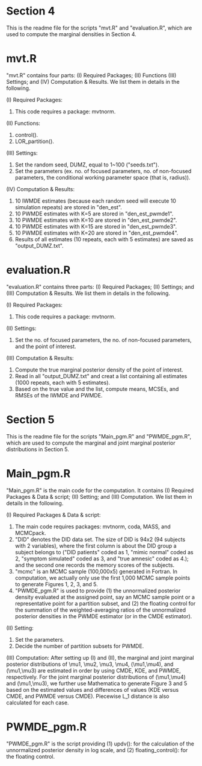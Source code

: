 # Section 4
This is the readme file for the scripts "mvt.R" and "evaluation.R", which are used to compute the marginal densities in Section 4.

# mvt.R
"mvt.R" contains four parts: (I) Required Packages; (II) Functions (III) Settings; and (IV) Computation & Results. We list them in details in the following. 

(I) Required Packages:
   1. This code requires a package: mvtnorm.   

(II) Functions:
   1. control().
   2. LOR_partition().
   
(III) Settings:
   1. Set the random seed, DUMZ, equal to 1~100 ("seeds.txt").
   2. Set the parameters (ex. no. of focused parameters, no. of non-focused parameters, the conditional working parameter space (that is, radius)). 

(IV) Computation & Results:
   1. 10 IWMDE estimates (because each random seed will execute 10 simulation repeats) are stored in "den_est".
   2. 10 PWMDE estimates with K=5 are stored in "den_est_pwmde1".
   3. 10 PWMDE estimates with K=10 are stored in "den_est_pwmde2".  
   4. 10 PWMDE estimates with K=15 are stored in "den_est_pwmde3".
   5. 10 PWMDE estimates with K=20 are stored in "den_est_pwmde4".   
   6. Results of all estimates (10 repeats, each with 5 estimates) are saved as "output_DUMZ.txt".   
   
# evaluation.R
"evaluation.R" contains three parts: (I) Required Packages; (II) Settings; and (III) Computation & Results. We list them in details in the following. 

(I) Required Packages:
   1. This code requires a package: mvtnorm.   
   
(II) Settings:   
   1. Set the no. of focused parameters, the no. of non-focused parameters, and the point of interest. 

(III) Computation & Results:
   1. Compute the true marginal posterior density of the point of interest.
   2. Read in all "output_DUMZ.txt" and creat a list containing all estimates (1000 repeats, each with 5 estimates).
   3. Based on the true value and the list, compute means, MCSEs, and RMSEs of the IWMDE and PWMDE.



# Section 5
This is the readme file for the scripts "Main_pgm.R" and "PWMDE_pgm.R", which are used to compute the marginal and joint marginal posterior distributions in Section 5.

# Main_pgm.R
"Main_pgm.R" is the main code for the computation. It contains (I) Required Packages & Data & script; (II) Setting; and (III) Computation. We list them in details in the following. 

(I) Required Packages & Data & script:
   1. The main code requires packages: mvtnorm, coda, MASS, and MCMCpack.
   2. "DID" denotes the DID data set. The size of DID is 94x2 (94 subjects with 2 variables), where the first column is about the DID group a subject belongs to ("DID patients" coded 
      as 1, "mimic normal" coded as 2, "symptom simulated" coded as 3, and "true amnesic" coded as 4.); and the second one records the memory scores of the subjects.   
   3. "mcmc" is an MCMC sample (100,000x5) generated in Fortran. In computation, we actually only use the first 1,000 MCMC sample points to generate Figures 1, 2, 3, and 5.
   4. "PWMDE_pgm.R" is used to provide (1) the unnormalized posterior density evaluated at the assigned point, say an MCMC sample point or a representative point for a partition subset, and (2) the floating control for the summation of the weighted-averaging ratios of the unnormalized posterior densities in the PWMDE estimator (or in the CMDE estimator).   		

(II) Setting:
   1. Set the parameters.
   2. Decide the number of partition subsets for PWMDE.

(III) Computation:
   After setting up (I) and (II), the marginal and joint marginal posterior distributions of \mu1, \mu2, \mu3, \mu4, (\mu1,\mu4), and (\mu1,\mu3) are estimated in order by using CMDE, KDE, and PWMDE, respectively. For the joint marginal posterior distributions of (\mu1,\mu4) and (\mu1,\mu3), we further use Mathematica to generate Figure 3 and 5 based on the estimated values and differences of values (KDE versus CMDE, and PWMDE versus CMDE). Piecewise L_1 distance is also calculated for each case. 

# PWMDE_pgm.R  
"PWMDE_pgm.R" is the script providing (1) updv(): for the calculation of the unnormalized posterior density in log scale, and (2) floating_control(): for the floating control.


  
